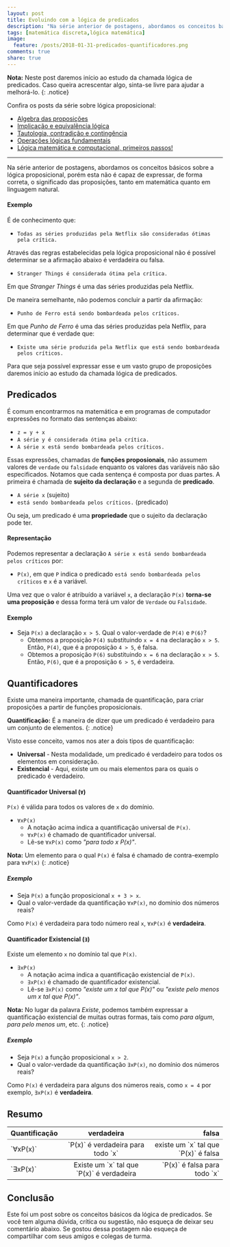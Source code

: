 ```yaml
---
layout: post
title: Evoluindo com a lógica de predicados
description: "Na série anterior de postagens, abordamos os conceitos básicos sobre a lógica proposicional, porém esta não é capaz de expressar de forma correta o significado das proposições, tanto em matemática quanto em linguagem natural. Para que seja possível expressar um vasto grupo de proposições daremos início ao estudo da chamada lógica de predicados."
tags: [matemática discreta,lógica matemática]
image:
  feature: /posts/2018-01-31-predicados-quantificadores.png
comments: true
share: true
---
```


**Nota:** Neste post daremos início ao estudo da chamada lógica de predicados. Caso queira acrescentar algo, sinta-se livre para ajudar a melhorá-lo.
{: .notice}

Confira os posts da série sobre lógica proposicional:

* <a href="/algebra-das-proposicoes">Algebra das proposições</a>
* <a href="/implicacao-e-equivalencia">Implicação e equivalência lógica</a>
* <a href="/tautologia-contraticao-e-contingencia">Tautologia, contradição e contingência</a>
* <a href="/operacoes-logicas-fundamentais">Operações lógicas fundamentais</a>
* <a href="/logica-matematica-e-computacional-primeiros-passos">Lógica matemática e computacional, primeiros passos!</a>

---

Na série anterior de postagens, abordamos os conceitos básicos sobre a lógica proposicional, porém esta não é capaz de expressar, de forma correta, o significado das proposições, tanto em matemática quanto em linguagem natural.

#### Exemplo

É de conhecimento que:

* `Todas as séries produzidas pela Netflix são consideradas ótimas pela crítica.`

Através das regras estabelecidas pela lógica proposicional não é possível determinar se a afirmação abaixo é verdadeira ou falsa.

* `Stranger Things é considerada ótima pela crítica.`

Em que *Stranger Things* é uma das séries produzidas pela Netflix.

De maneira semelhante, não podemos concluir a partir da afirmação:

* `Punho de Ferro está sendo bombardeada pelos críticos.`

Em que *Punho de Ferro* é uma das séries produzidas pela Netflix, para determinar que é verdade que:

* `Existe uma série produzida pela Netflix que está sendo bombardeada pelos críticos.`

Para que seja possível expressar esse e um vasto grupo de proposições daremos início ao estudo da chamada lógica de predicados.

## Predicados

É comum encontrarmos na matemática e em programas de computador expressões no formato das sentenças abaixo:

* `z = y + x`
* `A série y é considerada ótima pela crítica.`
* `A série x está sendo bombardeada pelos críticos.`

Essas expressões, chamadas de __funções proposionais__, não assumem valores de `verdade` ou `falsidade` enquanto os valores das variáveis não são especificados. Notamos que cada sentença é composta por duas partes. A primeira é chamada de __sujeito da declaração__ e a segunda de __predicado__.

* `A série x` (sujeito)
* `está sendo bombardeada pelos críticos.` (predicado)

Ou seja, um predicado é uma __propriedade__ que o sujeito da declaração pode ter.

#### Representação

Podemos representar a declaração `A série x está sendo bombardeada pelos críticos` por:

* `P(x)`, em que `P` indica o predicado `está sendo bombardeada pelos críticos` e `x` é a variável.

Uma vez que o valor é atribuído a variável `x`, a declaração `P(x)` __torna-se uma proposição__ e dessa forma terá um valor de `Verdade` ou `Falsidade`.

#### Exemplo

* Seja `P(x)` a declaração `x > 5`. Qual o valor-verdade de `P(4)` e `P(6)`?
  * Obtemos a proposição `P(4)` substituindo `x = 4` na declaração `x > 5`. Então, `P(4)`, que é a proposição `4 > 5`, é falsa.
  * Obtemos a proposição `P(6)` substituindo `x = 6` na declaração `x > 5`. Então, `P(6)`, que é a proposição `6 > 5`, é verdadeira.

## Quantificadores

Existe uma maneira importante, chamada de quantificação, para criar proposições a partir de funções proposicionais.

**Quantificação:** É a maneira de dizer que um predicado é verdadeiro para um conjunto de elementos.
{: .notice}

Visto esse conceito, vamos nos ater a dois tipos de quantificação:

* __Universal__ - Nesta modalidade, um predicado é verdadeiro para todos os elementos em consideração.
* __Existencial__ - Aqui, existe um ou mais elementos para os quais o predicado é verdadeiro.

#### Quantificador Universal (`∀`)

`P(x)` é válida para todos os valores de `x` do domínio.

* `∀xP(x)`
  * A notação acima indica a quantificação universal de `P(x)`.
  * `∀xP(x)` é chamado de quantificador universal.
  * Lê-se `∀xP(x)` como *"para todo x P(x)"*.

**Nota:** Um elemento para o qual `P(x)` é falsa é chamado de contra-exemplo para `∀xP(x)`
{: .notice}

##### Exemplo

* Seja `P(x)` a função proposicional `x + 3 > x`.
* Qual o valor-verdade da quantificação `∀xP(x)`, no domínio dos números reais?

Como `P(x)` é verdadeira para todo número real `x`, `∀xP(x)` é __verdadeira__.

#### Quantificador Existencial (`∃`)

Existe um elemento `x` no domínio tal que `P(x)`.

* `∃xP(x)`
  * A notação acima indica a quantificação existencial de `P(x)`.
  * `∃xP(x)` é chamado de quantificador existencial.
  * Lê-se `∃xP(x)` como *"existe um x tal que P(x)"* ou *"existe pelo menos um x tal que P(x)"*.

**Nota:** No lugar da palavra *Existe*, podemos também expressar a quantificação existencial de muitas outras formas, tais como *para algum*, *para pelo menos um*, etc.
{: .notice}

##### Exemplo

* Seja `P(x)` a função proposicional `x > 2`.
* Qual o valor-verdade da quantificação `∃xP(x)`, no domínio dos números reais?

Como `P(x)` é verdadeira para alguns dos números reais, como `x = 4` por exemplo, `∃xP(x)` é __verdadeira__.

## Resumo

<table rules="groups" width="100%">
	<thead>
		<tr>
			<th style="text-align:left;">Quantificação</th>
			<th style="text-align:center;">verdadeira</th>
			<th style="text-align:right;">falsa</th>
		</tr>
	</thead>
	<tbody>
		<tr >
			<td style="text-align:left;">`∀xP(x)`</td>
			<td style="text-align:center;">`P(x)` é verdadeira para todo `x`</td>
			<td style="text-align:right;">existe um `x` tal que `P(x)` é falsa</td>
		</tr>
	</tbody>
	<tbody>
		<tr>
			<td style="text-align:left;">`∃xP(x)`</td>
			<td style="text-align:center;">Existe um `x` tal que `P(x)` é verdadeira</td>
			<td style="text-align:right;">`P(x)` é falsa para todo `x`</td>
		</tr>
	</tbody>
</table>

## Conclusão

Este foi um post sobre os conceitos básicos da lógica de predicados. Se você tem alguma dúvida, crítica ou sugestão, não esqueça de deixar seu comentário abaixo. Se gostou dessa postagem não esqueça de compartilhar com seus amigos e colegas de turma.
